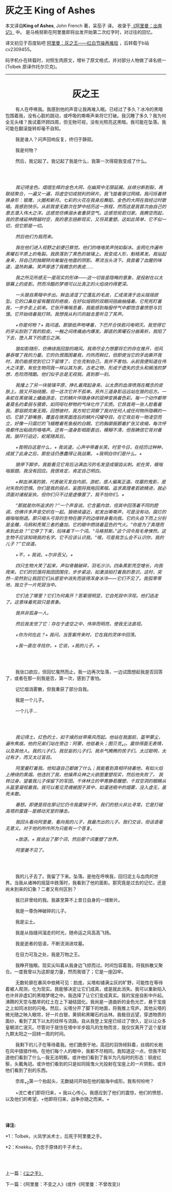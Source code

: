# 灰之王 King of Ashes

本文译自**King of Ashes**, John French 著，呆茄子 译。
收录于[《阿里曼：出奔记》](/../AhrimanExodusIndex.md) 中。
是马格努斯在阿里曼即将出发开始第二次红字时，对过往的回忆。

译文初见于百度贴吧 [阿里曼：灰之王——红白节操再难拾](https://tieba.baidu.com/p/5100174386)
，后转载于b站cv2309455。

码字机仆在转载时，对照生肉原文，增补了原文格式，并对部分人物做了译名统一 \(Tolbek 原译作托尔贝克\)。

---

<div align="center">
<h1>灰之王</h1>
</div>

        有人在呼唤我。我感到他的声音让我再难入眠。已经过了多久？冰冷的黑暗包围着我，没有心脏的跳动，或呼吸的嘶嘶声来将它打破。我沉睡了多久？我为何全无头绪？我试着环顾四周，但无物可视，没有光照亮这黑暗。我可能在坠落。我可能在翻滚旋转却毫不自知。

        我是谁人？问声回响反复，终归于静寂。

        我是何物？

        然后，我记起了。我记起了我是什么，我第一次得窥我变成了什么。

<br><br/>

        *我记得金色。熠熠生辉的金色大网，在幽冥中无限延展。丝绦分断割裂，再联结聚合，一遍又一遍，将虚空切成锐利的碎片。我飞旋着穿过网络。我闪烁着转换身形：银鹰，火圈和新月。七彩的火花在我身后舞蹈，金色的大网在我经过时歌唱。我感到快乐。从前我曾无数次在梦中经历这一旅程，然而这是我首次由自己的意志潜入伟大之洋。这感觉仿佛溺水者重获空气。这感觉宛若归家。我腾空而起，我的思绪延伸跨越时空，我的意志扭断现实，又将其重塑。这如此简单，它不似一切，但它即是一切。*

        *然后他们为我而来。*

        *我在他们进入视野之前便已察觉。他们的咯咯笑声恍如裂冰。金网化作遍布黑曜石平原上的龟裂。我跌落到了黑色的玻璃上。我变成人形，魁梧黑发。我站起身来，将自己的独眼转向匍匐在地面的阴影。寒流当头浇下。我尝着了血腥的味道，温热刺鼻。笑声穿透了我概念的表皮……*

        *我之所见所感无一是现实的形体——这一切皆是隐晦的意象，是投射在以太银幕上的皮影。然而冷酷的梦境可以比真正的火焰烧灼得更深。*

        *一头狼自黑暗中步出。鲜血浸湿了它蓬乱的毛皮，汇成液滴于齿尖摇摇欲坠。它的口鼻处留有醒目的疤痕，在好似熔铜的双眼间扭曲抽搐着。它死死盯着我，一步步走上前来。它张开嘴喘息着，我能感到每股呼气中都饱含着愤怒与饥饿。它开始绕着我打转。我想我从利爪的敲击里听见了笑声。*

        *+你是何物？+ 我问道。那狼低声咆哮着，下巴开合快若闪电明灭。我觉得它的牙尖刮到了我的脸皮。一触之间疼痛由内爆发。脚底的黑曜石分崩离析，我陷了下去，堕入其下的遗忘之渊。*

        *狼如影随形，仿佛绕我回旋的飓风。我用尽全力想要将它的存在推开，但风暴吞噬了我的力量。它的仇恨围困着我，灼热而鲜红，但即使当它的牙齿撕开我时，我仍能感觉到它口下留情了，它在克制自己。我并不害怕。从前我便知道在伟大之洋里，有些生物同我一样以其为家。古老之物，形成于遗失的念头和搁浅的梦想，危险而残酷。他们似乎总是无视我。直到那一刻。*

        *我撞上了另一块玻璃平原，挣扎着爬起身来。以太质的血液喷溅在概念的皮肤上。狼又开始绕圈，但一这次它并不孤单。另外三道身影远远站在狼的后方。一条蛇在黑玻璃上蟠曲游走，它的鳞片伴随身体的屈伸变换着色彩。每一个动作都带着莫名的柔弱与猥亵，如同呕吐秽物的气味化作了实质。它昂首用一张人脸看着我。那容颜完美无瑕。回想彼时，我方知它洞察了我对任何人或任何物所隐瞒的一切。它舔了舔嘴唇，覆盖在微笑面庞后的鳞片闪耀夺目。在它背后有一物凌空而立，好像一只腐烂的飞蛾瞪着死鱼般的白眼。它的胸廓振颤着扩张又收缩，每次呼吸都传出粘痰的咯咯声。还有一道身影相距甚远，模糊不清，但我确信它背对着我。狼环行迫近，蛇尾随其后。*

        *+我明白这是什么，+ 我说道，心声中带着长笑。时至今日，在经历过种种，成就了此身之后，那些话仍愚蠢得让我战栗。 +我明白你们是什么。+*

        *狼停下脚步。我能看见它背后沾满血污的毛发竖成锯齿尖刺。蛇在笑，蛾嗡嗡振翅。我没有回应。我很肯定，肯定自己明白。*

        *+鲜血淋漓的狼，代表破灭发自内部。游蛇，惑人偏离正道。坟墓的鬼影，是对失败的恐惧。你们是我的弱点，妄图将我拖回黑暗。追求真理者若欲精进，就必须面对诸般妄执，但你们只不过是虚像罢了，我不怕你们。+*

        *“那就是你所追求的？”一个声音说。它含蓄内敛，但其中回荡着不同的腔调，仿佛许多声音交织在一起。狼继续逼近，蛇发出嘶嘶声，可是没有动。腐烂的蛾嗡嗡倒退。那只缩头弓背的生物在圈子的边缘转身看向我。它的头自下而上分别是金雕，乌鸦和秃鹫三者的叠加。它的眼中燃烧着蓝色的气火。“你是为了真理而来到此处？”它停了下来，玩味着下一个词。“马格努斯。”这个词令我毛骨悚然。这生物不应该知晓我的名字。它不应该认识我。“哦，可是我怎么会不认识你，我的儿子？”它说道。*

        *+不，+ 我说。+尔非吾父。+*

        *四只生物大笑了起来，声似骨骼破碎，羽毛沙沙。四条黑影凭空增长，向我爬来。它们的饥饿将我团团围住，步步紧迫，如激浪拍打着我的意识。这时，突然--突然到让我因它们从感官中消失而骇得浑身冰冷——它们不见了。我孤零零地，独立于一片死寂当中。*

        *它们去了哪里？它们为何离开？答案很明显，它自死寂中浮现。他们逃走了。这意味着死寂只是表象。*

        *我并非孤身一人。*

        *然后我发觉了它：存在于虚空之中，伟岸而明亮，使我无法直视。*

        *+你为何在此？+ 我问。当答案传来时，它在我的灵体中回荡。*

        *+我一直在寻找你，+ 它说，+我的儿子。+*

<br><br/>

        我张口欲应，但回忆戛然而止，我一边再次坠落，一边试图想起我是否回答了，或者在那一刻我是否，第一次，感到了害怕。

        记忆烟消雾散，但我重获了部分自我。

        我是一个儿子。

        一个儿子…

<br><br/>

        *我记得土。红色的土，如干燥的丝带乘风而起。他站在我面前，盔甲蒙尘，遍布焦痕。他的兄弟们站在旁边：阿蒙，他低着头；图贝克<sub>\*1</sub>，震惊得面无表情，以及其他人。我的儿子们。我狂妄的儿子们。我杀气腾腾的孩子们。太过聪明，太过有才，而又太过盲目。*

        *阿里曼盯着我。他知道自己都做了什么；我能看到真相环绕着他，有如火焰上缭绕的黑烟。他违抗了我，他操弄众神之火欲图重塑现实，然后他失败了。
我转过身，望着我儿子保留下的军团。千体林立的甲胄静若雕塑，千双空洞的眼睛从头盔里凝视着我。我可以看见灵魂被困于其中，如灌进瓶中的烟雾，没入虚无，虽死未散。*

        *暴怒。即便是现在那记忆仍令我震悼于怀。我们的怒火非比寻常。它是打破高塔的雷霆--是撼动天堂的锤击。*

        *我回头看向阿里曼，看向我的儿子，我最杰出的儿子。我们交谈，但话语毫无意义。对于他的所作所为只能有一个答复。*

        *+放逐。+ 我说出了那个词，然后那个词重塑了世界。*

        *阿里曼不见了。*

<br><br/>

        我的儿子去了。我留了下来。坠落。是他在呼唤我，回归泥土与血肉的世界。当我从诸神的摇篮中跌落时，我看到了他的面影。那究竟是过去的记忆，还是尚未到来的幻象？二者又有何区别？

        我已非曾经的我。我甚至算不上昔日自身的一缕断片。

        我是一尊伪神破碎的儿子。

        我是尘土。

        我是从指缝间溜走的时光，随命运之风高高飞扬。

        我是逝者的低语，不断流淌进坟墓。

        在目力可及之处，我是万物之王。

        我睁开独眼。现实尖叫着从我身边飞掠而过。时间包容着我，将我拆散又聚合。一度我曾以为这即是力量，然而我错了；它是一座囚牢。

        无数轮廓在暴风中依稀可见：脸庞，尖塔和铺满尘灰的旷野，可能性在等待着被人观测，化为现实。我能够决定让它们成真，或是就此消失。我可以重新陷入也许并非虚幻的黑暗梦境之中。我选择了让它们变成真实。我的宝座自影中升起。沸腾的天空与酷旱的红土在上下凝结固化。我尚是一道曲折的金色光芒，悬于宝座之上如同冰封的闪电。然后，尖塔分开了脚下的地面，将我推上穹庐。其他尖塔的微光随之映入眼帘，好一片白银，黄铜和黑曜石的丛林。我极目远望，穿透物质的面纱，看到了其下以太的纹样与流路。自从我登上宝座已经过了很久，足以让众多皇朝消亡泯灭。尽管对于居住在塔中半步超凡的生物而言，我仅仅离开了这个星球九颗太阳之一回转一周的时间。

        我剩下的儿子在等待着我。他们跪倒于地，高冠的羽饰倾斜着，丝绸的长袍在风中猎猎作响。在他们每个人的眼中，我都不尽相同。我知道这一点，但我不知道他们看到了什么--我无法明察。或许他们看到了我半为凡俗时的形态：铜皮红鬃，头戴角冠。或许他们看到的只是如同摇曳火光投射在宝座上的一片阴影。或许他们看到了别的东西。

        奈库<sub>*2</sub>第一个抬起头，无数疑问开始在他的脑海中成形。我有何吩咐？

        \+流亡者们即将归来，+ 我以心传心。我感应到了他们的震惊，他们的愤怒，以及他们的希望。+他即将归来，战争亦随之而来。+

<br><br/>

**译注:**

\*1：Tolbek，火凤学派术士，后死于阿里曼之手。

\*2：Knekku，仍忠于原体的千子术士。

<br><br/>

上一篇：[《尘之手》](HandOfDust.md)

下一篇：《阿里曼：不变之人》(或作《阿里曼：不曾改变》)
